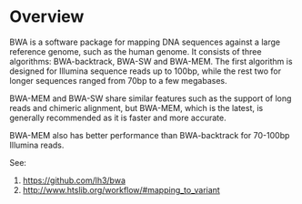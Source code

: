 
# Overview

BWA is a software package for mapping DNA sequences against a large reference genome, such as the human genome.
It consists of three algorithms: BWA-backtrack, BWA-SW and BWA-MEM. 
The first algorithm is designed for Illumina sequence reads up to 100bp, 
while the rest two for longer sequences ranged from 70bp to a few megabases.

BWA-MEM and BWA-SW share similar features such as the support of long reads and chimeric alignment, 
but BWA-MEM, which is the latest, is generally recommended as it is faster and more accurate. 

BWA-MEM also has better performance than BWA-backtrack for 70-100bp Illumina reads. 

See:
1) https://github.com/lh3/bwa
2) http://www.htslib.org/workflow/#mapping_to_variant
